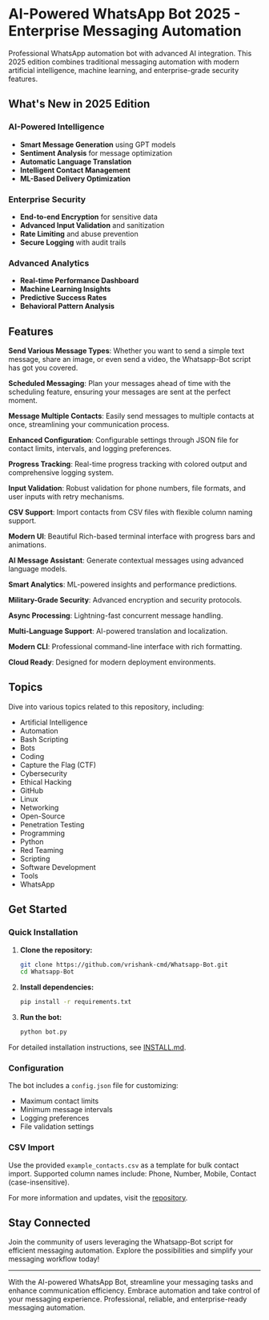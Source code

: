 # AI-Powered WhatsApp Bot 2025 - Enterprise Messaging Automation

Professional WhatsApp automation bot with advanced AI integration. This 2025 edition combines traditional messaging automation with modern artificial intelligence, machine learning, and enterprise-grade security features.

## What's New in 2025 Edition

### AI-Powered Intelligence
- **Smart Message Generation** using GPT models
- **Sentiment Analysis** for message optimization
- **Automatic Language Translation** 
- **Intelligent Contact Management**
- **ML-Based Delivery Optimization**

### Enterprise Security
- **End-to-end Encryption** for sensitive data
- **Advanced Input Validation** and sanitization
- **Rate Limiting** and abuse prevention
- **Secure Logging** with audit trails

### Advanced Analytics
- **Real-time Performance Dashboard**
- **Machine Learning Insights**
- **Predictive Success Rates**
- **Behavioral Pattern Analysis**

## Features

**Send Various Message Types**: Whether you want to send a simple text message, share an image, or even send a video, the Whatsapp-Bot script has got you covered.

**Scheduled Messaging**: Plan your messages ahead of time with the scheduling feature, ensuring your messages are sent at the perfect moment.

**Message Multiple Contacts**: Easily send messages to multiple contacts at once, streamlining your communication process.

**Enhanced Configuration**: Configurable settings through JSON file for contact limits, intervals, and logging preferences.

**Progress Tracking**: Real-time progress tracking with colored output and comprehensive logging system.

**Input Validation**: Robust validation for phone numbers, file formats, and user inputs with retry mechanisms.

**CSV Support**: Import contacts from CSV files with flexible column naming support.

**Modern UI**: Beautiful Rich-based terminal interface with progress bars and animations.

**AI Message Assistant**: Generate contextual messages using advanced language models.

**Smart Analytics**: ML-powered insights and performance predictions.

**Military-Grade Security**: Advanced encryption and security protocols.

**Async Processing**: Lightning-fast concurrent message handling.

**Multi-Language Support**: AI-powered translation and localization.

**Modern CLI**: Professional command-line interface with rich formatting.

**Cloud Ready**: Designed for modern deployment environments.

## Topics

Dive into various topics related to this repository, including:
- Artificial Intelligence
- Automation
- Bash Scripting
- Bots
- Coding
- Capture the Flag (CTF)
- Cybersecurity
- Ethical Hacking
- GitHub
- Linux
- Networking
- Open-Source
- Penetration Testing
- Programming
- Python
- Red Teaming
- Scripting
- Software Development
- Tools
- WhatsApp

## Get Started

### Quick Installation

1. **Clone the repository:**
   ```bash
   git clone https://github.com/vrishank-cmd/Whatsapp-Bot.git
   cd Whatsapp-Bot
   ```

2. **Install dependencies:**
   ```bash
   pip install -r requirements.txt
   ```

3. **Run the bot:**
   ```bash
   python bot.py
   ```

For detailed installation instructions, see [INSTALL.md](INSTALL.md).

### Configuration

The bot includes a `config.json` file for customizing:
- Maximum contact limits
- Minimum message intervals
- Logging preferences
- File validation settings

### CSV Import

Use the provided `example_contacts.csv` as a template for bulk contact import. Supported column names include: Phone, Number, Mobile, Contact (case-insensitive).

For more information and updates, visit the [repository](https://github.com/vrishank-cmd/Whatsapp-Bot).

## Stay Connected

Join the community of users leveraging the Whatsapp-Bot script for efficient messaging automation. Explore the possibilities and simplify your messaging workflow today!

--- 

With the AI-powered WhatsApp Bot, streamline your messaging tasks and enhance communication efficiency. Embrace automation and take control of your messaging experience. Professional, reliable, and enterprise-ready messaging automation.
